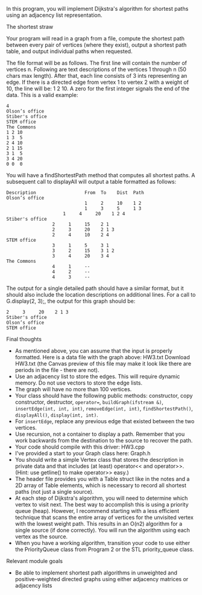 In this program, you will implement Dijkstra's algorithm for shortest paths using an adjacency list representation.

 

The shortest straw

Your program will read in a graph from a file, compute the shortest path between every pair of vertices (where they exist), output a shortest path table, and output individual paths when requested.

The file format will be as follows. The first line will contain the number of vertices n. Following are text descriptions of the vertices 1 through n (50 chars max length). After that, each line consists of 3 ints representing an edge. If there is a directed edge from vertex 1 to vertex 2 with a weight of 10, the line will be: 1 2 10. A zero for the first integer signals the end of the data. This is a valid example:
```
4
Olson’s office
Stiber's office
STEM office
The Commons
1 2 10
1 3  5
2 4 10
2 1 15
3 1  5
3 4 20
0 0  0
```

You will have a findShortestPath method that computes all shortest paths. A subsequent call to displayAll will output a table formatted as follows:

```
Description                  From  To    Dist  Path
Olson’s office						
                             1     2     10    1 2
                             1     3	 5     1 3
		    	     1	   4	 20    1 2 4
Stiber's office
			     2	   1	 15    2 1
			     2     3	 20    2 1 3
			     2	   4     10    2 4
STEM office
			     3	   1	 5     3 1
			     3	   2	 15    3 1 2
			     3	   4	 20    3 4
The Commons
			     4	   1	 --
			     4	   2	 --
			     4	   3	 --
```

The output for a single detailed path should have a similar format, but it should also include the location descriptions on additional lines. For a call to G.display(2, 3);, the output for this graph should be:

```
2     3     20    2 1 3
Stiber's office
Olson’s office
STEM office
```


Final thoughts

- As mentioned above, you can assume that the input is properly formatted. Here is a data file with the graph above: HW3.txt 
Download HW3.txt (the Canvas preview of this file may make it look like there are periods in the file - there are not).
- Use an adjacency list to store the edges. This will require dynamic memory. Do not use vectors to store the edge lists.
- The graph will have no more than 100 vertices.
- Your class should have the following public methods: constructor, copy constructor, destructor, `operator=`, `buildGraph(ifstream &)`, `insertEdge(int, int, int)`, `removeEdge(int, int)`, `findShortestPath()`, `displayAll()`, `display(int, int)`.
- For `insertEdge`, replace any previous edge that existed between the two vertices.
- Use recursion, not a container to display a path. Remember that you work backwards from the destination to the source to recover the path.
- Your code should compile with this driver: HW3.cpp
- I've provided a start to your Graph class here: Graph.h
- You should write a simple Vertex class that stores the description in private data and that includes (at least) operator<< and operator>>. (Hint: use getline() to make operator>> easy.)
- The header file provides you with a Table struct like in the notes and a 2D array of Table elements, which is necessary to record all shortest paths (not just a single source).
- At each step of Dijkstra's algorithm, you will need to determine which vertex to visit next. The best way to accomplish this is using a priority queue (heap). However, I recommend starting with a less efficient technique that scans the entire array of vertices for the unvisited vertex with the lowest weight path. This results in an O(n2) algorithm for a single source (if done correctly). You will run the algorithm using each vertex as the source.
- When you have a working algorithm, transition your code to use either the PriorityQueue class from Program 2 or the STL priority_queue class.

 

Relevant module goals
- Be able to implement shortest path algorithms in unweighted and positive-weighted directed graphs using either adjacency matrices or adjacency lists
